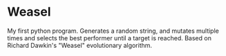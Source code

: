 # Weasel
My first python program. Generates a random string, and mutates multiple times and selects the best performer until a target is reached. Based on Richard Dawkin's "Weasel" evolutionary algorithm.
